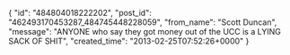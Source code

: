  {
   "id": "484804018222202",
   "post_id": "462493170453287_484745448228059",
   "from_name": "Scott Duncan",
   "message": "ANYONE who say they got money out of the UCC is a LYING SACK OF SHIT",
   "created_time": "2013-02-25T07:52:26+0000"
 }
